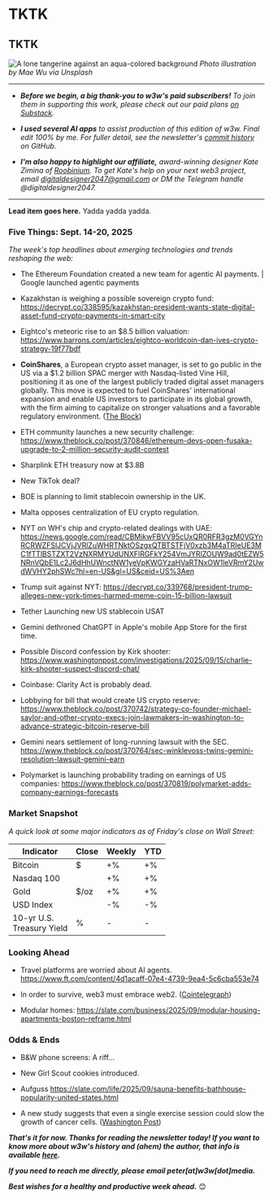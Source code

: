 # TKTK
## TKTK

![A lone tangerine against an aqua-colored background](https://w3w.news/img/mae-wu-1920.jpg)
*Photo illustration by Mae Wu via Unsplash*

<hr>

- _**Before we begin, a big thank-you to w3w's paid subscribers!** To join them in supporting this work, please check out our paid plans [on Substack](https://w3wnews.substack.com/subscribe)._

- _**I used several AI apps** to assist production of this edition of w3w. Final edit 100% by me. For fuller detail, see the newsletter's [commit history](https://github.com/peteramckay/w3wnewsletter/commits) on GitHub._

- _**I'm also happy to highlight our affiliate,** award-winning designer Kate Zimina of [Roobinium](https://dribbble.com/roobinium). To get Kate's help on your next web3 project, email digitaldesigner2047@gmail.com or DM the Telegram handle @digitaldesigner2047._

<hr>

**Lead item goes here.** Yadda yadda yadda.

<!--

Emerging tech for the rest.

Some leftover notes, links from last week...

- NYT Douthat/Bannon intvu. Why do Bannon and Andreessen agree about feds wanting a consolidated tech sector? ([]()) <!-- Link TK

- TK ([Slate](https://slate.com/culture/2025/09/jeopardy-game-watson-questions-final-ken-jennings.html)) <!-- Interesting history of Watson on Jeopardy! Some other clips below...

- Product homepage: https://www.ibm.com/watson

- Computer World: https://www.computerworld.com/article/1639750/ibm-watson-will-know-what-you-did-last-summer.html

**Sub sandwiches have emerged as an unlikely symbol** of resistance to the militarization of Washington's streets by the Trump administration. ([BuzzFeed](https://www.yahoo.com/news/articles/donald-trump-definitely-not-going-185636150.html))

- Robinhood added to S&P 500, but Strategy is snubbed. Bernstein is bullish: https://www.theblock.co/post/369995/robinhood-upside-sp-500-tokenization | CBOE looking to add continuous bitcoin, eth futures: https://www.theblock.co/post/370033/cboe-to-list-continuous-bitcoin-and-ether-futures | Daioly bitcoin ETF inflows hit one-month high on Monday: https://decrypt.co/338613/bitcoin-etfs-draw-in-368m-showing-strongest-demand-since-august


- Linea launch ([]()) <!-- Links TK

- Bloomberg Crypto: https://www.youtube.com/results?search_query=bloomberg+crypto

- New Google blockchain aims to compete with XRP: https://news.google.com/read/CBMicEFVX3lxTE9nc2tGV0tieE1aZFplam9tNW81WWMydGV3UHVicnZ6bTExcXQ0TFN4dll3NjBsYUtGUGI4Q3lWdVlpa29XQUtFMUdNRDB5WVBvRkJ6bGYtd2dINWY2NThySW82SnQ0aVJ6VnMya1d6WS0?hl=en-US&gl=US&ceid=US%3Aen


- How Trump came around on crypto: https://www.bloomberg.com/news/articles/2025-09-08/how-bitcoin-ether-are-rallying-as-trump-embraces-crypto <!-- See if you can find a hosted, non-paywalled version of this.

- 80% of ransomware attacks now involve AI: https://mitsloan.mit.edu/ideas-made-to-matter/80-ransomware-attacks-now-use-artificial-intelligence

- CA teen is becoming the "Greta Thundberg of AI." https://www.latimes.com/politics/newsletter/2025-09-08/chabria-monday-politics-newsletter-ai-artificial-intelligence-sb-53

- New DOGE ETF goes live <!-- Link TK


- Nasdaq makes strategic investment in Gemini: https://www.theblock.co/post/369989/nasdaq-gemini-investment | https://finance.yahoo.com/news/exclusive-winklevoss-founded-crypto-exchange-090622770.html

- Senate Dems laid out their proposals for crypto regulation: https://thehill.com/policy/technology/5492926-senate-democrats-lay-out-framework-for-crypto-market-structure-bill/ | https://www.theblock.co/post/370018/senate-democrats-crypto-market-structure-framework

-->

### Five Things: Sept. 14-20, 2025

*The week's top headlines about emerging technologies and trends reshaping the web:*

- The Ethereum Foundation created a new team for agentic AI payments. <!-- Link TK --> | Google launched agentic payments
- Kazakhstan is weighing a possible sovereign crypto fund: https://decrypt.co/338595/kazakhstan-president-wants-state-digital-asset-fund-crypto-payments-in-smart-city
- Eightco's meteoric rise to an $8.5 billion valuation: https://www.barrons.com/articles/eightco-worldcoin-dan-ives-crypto-strategy-19f77bdf
- **CoinShares**, a European crypto asset manager, is set to go public in the US via a $1.2 billion SPAC merger with Nasdaq-listed Vine Hill, positioning it as one of the largest publicly traded digital asset managers globally. This move is expected to fuel CoinShares' international expansion and enable US investors to participate in its global growth, with the firm aiming to capitalize on stronger valuations and a favorable regulatory environment. ([The Block](https://www.theblock.co/post/369821/coinshares-set-to-go-public-in-us-via-1-2-billion-spac-merger-with-nasdaq-listed-vine-hill)) <!-- Draft news summary by Leo/Llama 3.1 8B -->
- ETH community launches a new security challenge: https://www.theblock.co/post/370846/ethereum-devs-open-fusaka-upgrade-to-2-million-security-audit-contest
- Sharplink ETH treasury now at $3.8B <!-- Link TK -->
- New TikTok deal? <!-- As of Monday, NPR reporting there's progress toward a US sale. Check back for updates. -->
- BOE is planning to limit stablecoin ownership in the UK. <!-- FT link TK -->
- Malta opposes centralization of EU crypto regulation. <!-- link tk -->
- NYT on WH's chip and crypto-related dealings with UAE: https://news.google.com/read/CBMikwFBVV95cUxQR0RFR3gzM0VGYnRCRWZFSlJCVjJVRlZuWHRTNktOSzgxQTBTSTFjV0xzb3M4aTRIeUE3MC1fTTlBSTZXT2VzNXRMYUdUNXFlRGFkY254VmJYRlZOUW9ad0tEZW5NRnVQbE1Lc2J6dHhUWnctNW1yeVpKWGYzaHVaRTNxOW1leVRmY2UwdWVHY2phSWc?hl=en-US&gl=US&ceid=US%3Aen



- Trump suit against NYT: https://decrypt.co/339768/president-trump-alleges-new-york-times-harmed-meme-coin-15-billion-lawsuit
- Tether Launching new US stablecoin USAT <!-- Link TK -->
- Gemini dethroned ChatGPT in Apple's mobile App Store for the first time. <!-- Link TK -->
- Possible Discord confession by Kirk shooter: https://www.washingtonpost.com/investigations/2025/09/15/charlie-kirk-shooter-suspect-discord-chat/
- Coinbase: Clarity Act is probably dead. <!-- Link TK -->
- Lobbying for bill that would create US crypto reserve: https://www.theblock.co/post/370742/strategy-co-founder-michael-saylor-and-other-crypto-execs-join-lawmakers-in-washington-to-advance-strategic-bitcoin-reserve-bill
- Gemini nears settlement of long-running lawsuit with the SEC. https://www.theblock.co/post/370764/sec-winklevoss-twins-gemini-resolution-lawsuit-gemini-earn
- Polymarket is launching probability trading on earnings of US companies: https://www.theblock.co/post/370819/polymarket-adds-company-earnings-forecasts

### Market Snapshot

*A quick look at some major indicators as of Friday's close on Wall Street:*

<table>

  <thead>
    <tr>
      <th>Indicator</th>
      <th>Close</th>
      <th>Weekly</th>
      <th>YTD</th>
    </tr>
  </thead>

  <tbody>
   <tr>
     <td>Bitcoin</td>
     <td>$</td>
     <td>+%</td>
     <td>+%</td>
   </tr>

   <tr>
     <td>Nasdaq 100</td>
     <td></td>
     <td>+%</td>
     <td>+%</td>
   </tr>

   <tr>
     <td>Gold</td>
     <td>$/oz</td>
     <td>+%</td>
     <td>+%</td>
   </tr>

   <tr>
     <td>USD Index</td>
     <td></td>
     <td>-%</td>
     <td>-%</td>
   </tr>

   <tr>
     <td>10-yr U.S.<br> Treasury Yield</td>
     <td>%</td>
     <td>-</td>
     <td>-</td>
   </tr>

</tbody>
</table>

### Looking Ahead

- Travel platforms are worried about AI agents. https://www.ft.com/content/4d1acaff-07e4-4739-9ea4-5c6cba553e74 <!-- Sub out Google News referral link -->

- In order to survive, web3 must embrace web2. ([Cointelegraph](https://cointelegraph.com/news/web3-rely-on-web2))

- Modular homes: https://slate.com/business/2025/09/modular-housing-apartments-boston-reframe.html

### Odds & Ends

- B&W phone screens: A riff...
- New Girl Scout cookies introduced. <!-- Link TK -->

- Aufguss https://slate.com/life/2025/09/sauna-benefits-bathhouse-popularity-united-states.html

- A new study suggests that even a single exercise session could slow the growth of cancer cells. ([Washington Post](https://www.washingtonpost.com/wellness/2025/09/11/exercise-cancer-benefits-prevention-recurrence/))


_**That's it for now. Thanks for reading the newsletter today! If you want to know more about w3w's history and (ahem) the author, that info is available [here](https://w3wnews.substack.com/about).**_

_**If you need to reach me directly, please email peter[at]w3w[dot]media.**_

_**Best wishes for a healthy and productive week ahead.**_ 😊
